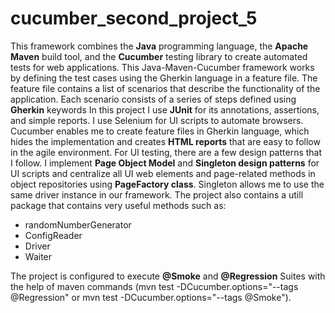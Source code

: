 ﻿# cucumber_second_project_5

This framework combines the **Java** programming language, the **Apache Maven** build tool, and the **Cucumber** testing library to create automated tests for web applications.
This Java-Maven-Cucumber framework works by defining the test cases using the Gherkin language in a feature file. The feature file contains a list of scenarios that describe the functionality of the application. Each scenario consists of a series of steps defined using **Gherkin** keywords
In this project I use **JUnit** for its annotations, assertions, and simple reports. I use Selenium for UI scripts to automate browsers. Cucumber enables me to create feature files in Gherkin language, which hides the implementation and creates **HTML reports** that are easy to  follow in the agile environment. For UI testing, there are a few design patterns that I follow. I implement **Page Object Model** and **Singleton design patterns** for UI scripts and centralize all UI web elements and
page-related methods in object repositories  using **PageFactory class**. Singleton allows me to use the same driver instance in our framework.
The project also contains a utill package that contains very useful methods such as: 
 - randomNumberGenerator
 - ConfigReader
 - Driver
 - Waiter
 
The project is configured to execute **@Smoke** and **@Regression** Suites with the help of maven commands (mvn test -DCucumber.options="--tags @Regression" or mvn test -DCucumber.options="--tags @Smoke"). 

